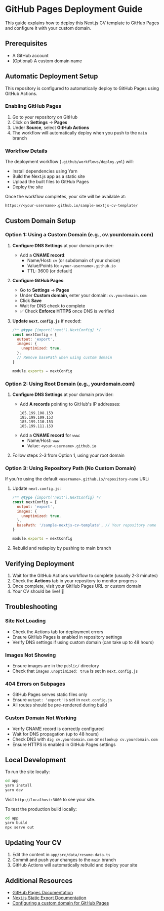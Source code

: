# GitHub Pages Deployment Guide

This guide explains how to deploy this Next.js CV template to GitHub Pages and configure it with your custom domain.

## Prerequisites

- A GitHub account
- (Optional) A custom domain name

## Automatic Deployment Setup

This repository is configured to automatically deploy to GitHub Pages using GitHub Actions.

### Enabling GitHub Pages

1. Go to your repository on GitHub
2. Click on **Settings** → **Pages**
3. Under **Source**, select **GitHub Actions**
4. The workflow will automatically deploy when you push to the `main` branch

### Workflow Details

The deployment workflow (`.github/workflows/deploy.yml`) will:
- Install dependencies using Yarn
- Build the Next.js app as a static site
- Upload the built files to GitHub Pages
- Deploy the site

Once the workflow completes, your site will be available at:
```
https://<your-username>.github.io/sample-nextjs-cv-template/
```

## Custom Domain Setup

### Option 1: Using a Custom Domain (e.g., cv.yourdomain.com)

1. **Configure DNS Settings** at your domain provider:
   - Add a **CNAME record**:
     - Name/Host: `cv` (or subdomain of your choice)
     - Value/Points to: `<your-username>.github.io`
     - TTL: 3600 (or default)

2. **Configure GitHub Pages**:
   - Go to **Settings** → **Pages**
   - Under **Custom domain**, enter your domain: `cv.yourdomain.com`
   - Click **Save**
   - Wait for DNS check to complete
   - ✅ Check **Enforce HTTPS** once DNS is verified

3. **Update `next.config.js`** if needed:
   ```javascript
   /** @type {import('next').NextConfig} */
   const nextConfig = {
     output: 'export',
     images: {
       unoptimized: true,
     },
     // Remove basePath when using custom domain
   }
   
   module.exports = nextConfig
   ```

### Option 2: Using Root Domain (e.g., yourdomain.com)

1. **Configure DNS Settings** at your domain provider:
   - Add **A records** pointing to GitHub's IP addresses:
     ```
     185.199.108.153
     185.199.109.153
     185.199.110.153
     185.199.111.153
     ```
   - Add a **CNAME record** for `www`:
     - Name/Host: `www`
     - Value: `<your-username>.github.io`

2. Follow steps 2-3 from Option 1, using your root domain

### Option 3: Using Repository Path (No Custom Domain)

If you're using the default `<username>.github.io/repository-name` URL:

1. Update `next.config.js`:
   ```javascript
   /** @type {import('next').NextConfig} */
   const nextConfig = {
     output: 'export',
     images: {
       unoptimized: true,
     },
     basePath: '/sample-nextjs-cv-template', // Your repository name
   }
   
   module.exports = nextConfig
   ```

2. Rebuild and redeploy by pushing to main branch

## Verifying Deployment

1. Wait for the GitHub Actions workflow to complete (usually 2-3 minutes)
2. Check the **Actions** tab in your repository to monitor progress
3. Once complete, visit your GitHub Pages URL or custom domain
4. Your CV should be live! 🎉

## Troubleshooting

### Site Not Loading
- Check the Actions tab for deployment errors
- Ensure GitHub Pages is enabled in repository settings
- Verify DNS settings if using custom domain (can take up to 48 hours)

### Images Not Showing
- Ensure images are in the `public/` directory
- Check that `images.unoptimized: true` is set in `next.config.js`

### 404 Errors on Subpages
- GitHub Pages serves static files only
- Ensure `output: 'export'` is set in `next.config.js`
- All routes should be pre-rendered during build

### Custom Domain Not Working
- Verify CNAME record is correctly configured
- Wait for DNS propagation (up to 48 hours)
- Check DNS with `dig cv.yourdomain.com` or `nslookup cv.yourdomain.com`
- Ensure HTTPS is enabled in GitHub Pages settings

## Local Development

To run the site locally:

```bash
cd app
yarn install
yarn dev
```

Visit `http://localhost:3000` to see your site.

To test the production build locally:

```bash
cd app
yarn build
npx serve out
```

## Updating Your CV

1. Edit the content in `app/src/data/resume-data.ts`
2. Commit and push your changes to the `main` branch
3. GitHub Actions will automatically rebuild and deploy your site

## Additional Resources

- [GitHub Pages Documentation](https://docs.github.com/en/pages)
- [Next.js Static Export Documentation](https://nextjs.org/docs/app/building-your-application/deploying/static-exports)
- [Configuring a custom domain for GitHub Pages](https://docs.github.com/en/pages/configuring-a-custom-domain-for-your-github-pages-site)

